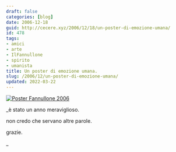 ```yaml
---
draft: false
categories: [blog]
date: 2006-12-18
guid: http://cecere.xyz/2006/12/18/un-poster-di-emozione-umana/
id: 478
tags:
- amici
- arte
- IlFannullone
- spirito
- umanista
title: Un poster di emozione umana.
slug: /2006/12/un-poster-di-emozione-umana/
updated: 2022-03-22
---
```


<a target="_blank" href="http://www.ilfannullone.it/fileadmin/multimedia/posters/poster_fannullone_2006.jpg"><img alt="Poster Fannullone 2006" id="image477" src="http://cecere.xyz/wp-content/uploads/sites/3/2006/12/poster_fannullone_2006.jpg" /></a>

_è stato un anno meraviglioso.
  
non credo che servano altre parole.
  
grazie.
  
_